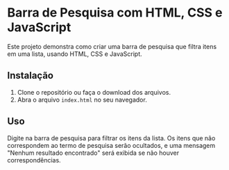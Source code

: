 # Barra de Pesquisa com HTML, CSS e JavaScript

Este projeto demonstra como criar uma barra de pesquisa que filtra itens em uma lista, usando HTML, CSS e JavaScript.

## Instalação

1. Clone o repositório ou faça o download dos arquivos.
2. Abra o arquivo `index.html` no seu navegador.

## Uso

Digite na barra de pesquisa para filtrar os itens da lista. Os itens que não correspondem ao termo de pesquisa serão ocultados, e uma mensagem "Nenhum resultado encontrado" será exibida se não houver correspondências.


